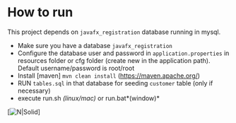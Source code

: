# How to run

This project depends on `javafx_registration` database running in mysql.

  - Make sure you have a database `javafx_registration`
  - Configure the database user and password in `application.properties` in resources folder or cfg folder (create new in the application path). Default username/password is root/root
  - Install [maven] `mvn clean install` (https://maven.apache.org/)
  - RUN `tables.sql` in that database for seeding `customer` table (only if necessary)
  - execute run.sh *(linux/mac)* or run.bat*(window)*

[![N|Solid](https://i.imgur.com/vhLpgqk.png)]
